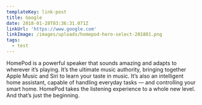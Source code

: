 ```yaml
---
templateKey: link-post
title: Google
date: 2018-01-28T03:36:31.071Z
linkUrl: 'https://www.google.com'
linkImage: /images/uploads/homepod-hero-select-201801.png
tags:
  - test
---
```

HomePod is a powerful speaker that sounds amazing and adapts to wherever it’s playing. It’s the ultimate music authority, bringing together Apple Music and Siri to learn your taste in music. It’s also an intelligent home assistant, capable of handling everyday tasks — and controlling your smart home. HomePod takes the listening experience to a whole new level. And that’s just the beginning.
